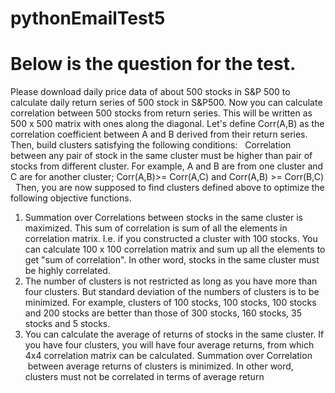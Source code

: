 # pythonEmailTest5
# Below is the question for the test.

Please download daily price data of about 500 stocks in S&amp;P 500 to calculate daily return series of
500 stock in S&amp;P500. Now you can calculate correlation between 500 stocks from return series.
This will be written as 500 x 500 matrix with ones along the diagonal. Let's define Corr(A,B) as the
correlation coefficient between A and B derived from their return series. Then, build clusters
satisfying the following conditions:
 
Correlation between any pair of stock in the same cluster must be higher than pair of stocks from
different cluster. For example, A and B are from one cluster and C are for another cluster; Corr(A,B)\>= Corr(A,C) and Corr(A,B) >= Corr(B,C)
 
Then, you are now supposed to find clusters defined above to optimize the following objective
functions.
 
  1) Summation over Correlations between stocks in the same cluster is maximized. This sum of
correlation is sum of all the elements in correlation matrix. I.e. if you constructed a cluster with 100
stocks. You can calculate 100 x 100 correlation matrix and sum up all the elements to get &quot;sum of
correlation&quot;. In other word, stocks in the same cluster must be highly correlated.
  2) The number of clusters is not restricted as long as you have more than four clusters. But standard
deviation of the numbers of clusters is to be minimized. For example, clusters of 100 stocks, 100
stocks, 100 stocks and 200 stocks are better than those of 300 stocks, 160 stocks, 35 stocks and 5
stocks.
  3) You can calculate the average of returns of stocks in the same cluster. If you have four clusters, you
will have four average returns, from which 4x4 correlation matrix can be calculated. Summation over
Correlation  between average returns of clusters is minimized. In other word, clusters must not be
correlated in terms of average return
